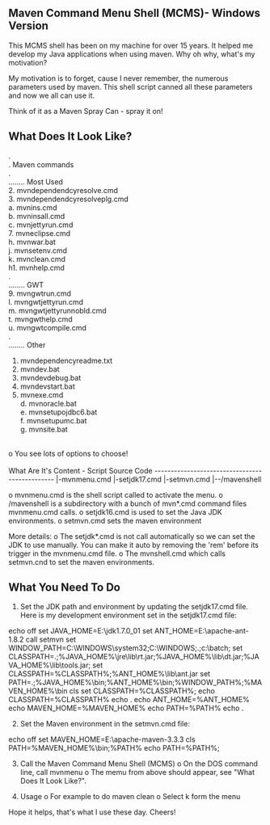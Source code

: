 Maven Command Menu Shell (MCMS)- Windows Version
---------------------------------------------------------------------
This MCMS shell has been on my machine for over 15 years. It helped me 
develop my Java applications when using maven. Why oh why, what's my 
motivation? 

My motivation is to forget, cause I never remember, the numerous parameters 
used by maven. This shell script canned all these parameters and now we 
all can use it.

Think of it as a Maven Spray Can - spray it on!


What Does It Look Like?
-----------------------------------------------
.<br>
. Maven commands<br>
.<br>
........ Most Used<br>
2. mvndependendcyresolve.cmd<br>
3. mvndependendcyresolveplg.cmd<br>
a. mvnins.cmd<br>
b. mvninsall.cmd<br>
c. mvnjettyrun.cmd<br>
7. mvneclipse.cmd<br>
h. mvnwar.bat<br>
j. mvnsetenv.cmd<br>
k. mvnclean.cmd<br>
h1. mvnhelp.cmd<br>
.<br>
........ GWT<br>
9. mvngwtrun.cmd<br>
l. mvngwtjettyrun.cmd<br>
m. mvngwtjettyrunnobld.cmd<br>
t. mvngwthelp.cmd<br>
u. mvngwtcompile.cmd<br>
.<br>
........ Other<br>
1. mvndependencyreadme.txt<br>
4. mvndev.bat<br>
5. mvndevdebug.bat<br>
6. mvndevstart.bat<br>
8. mvnexe.cmd<br>
d. mvnoracle.bat<br>
e. mvnsetupojdbc6.bat<br>
f. mvnsetupumc.bat<br>
g. mvnsite.bat<br>
<br>
o You see lots of options to choose!<br>
<br>
What Are It's Content - Script Source Code
-----------------------------------------------
|-mvnmenu.cmd
|-setjdk17.cmd
|-setmvn.cmd
|--/mavenshell

o mvnmenu.cmd is the shell script called to activate the menu.
o /mavenshell is a subdirectory with a bunch of mvn*.cmd command files
  mvnmenu.cmd calls.
o setjdk16.cmd is used to set the Java JDK environments.
o setmvn.cmd sets the maven environment

More details:
o The setjdk*.cmd is not call automatically so we can set the JDK to use
  manually. You can make it auto by removing the 'rem' before its trigger
  in the mvnmenu.cmd file.
o The mvnshell.cmd which calls setmvn.cnd to set the maven environments. 
  
What You Need To Do
-----------------------------------------------
1. Set the JDK path and environment by updating the setjdk17.cmd file.
Here is my development environment set in the setjdk17.cmd file:

echo off
set JAVA_HOME=E:\jdk1.7.0_01
set ANT_HOME=E:\apache-ant-1.8.2
call setmvn
set WINDOW_PATH=C:\WINDOWS\system32;C:\WINDOWS;.;c:\batch\;
set CLASSPATH=.;%JAVA_HOME%\jre\lib\rt.jar;%JAVA_HOME%\lib\dt.jar;%JAVA_HOME%\lib\tools.jar;
set CLASSPATH=%CLASSPATH%;%ANT_HOME%\lib\ant.jar
set PATH=.;%JAVA_HOME%\bin;%ANT_HOME%\bin;%WINDOW_PATH%;%MAVEN_HOME%\bin
cls
set CLASSPATH=%CLASSPATH%;
echo CLASSPATH=%CLASSPATH%
echo .
echo ANT_HOME=%ANT_HOME%
echo MAVEN_HOME=%MAVEN_HOME%
echo PATH=%PATH%
echo .

2. Set the Maven environment in the setmvn.cmd file:

echo off
set MAVEN_HOME=E:\apache-maven-3.3.3
cls
PATH=%MAVEN_HOME%\bin;%PATH%
echo PATH=%PATH%;

3. Call the Maven Command Menu Shell (MCMS)
o On the DOS command line, call mvnmenu
o The memu from above should appear, see "What Does It Look Like?".

4. Usage
o For example to do maven clean
o Select k form the menu

Hope it helps, that's what I use these day.
Cheers!

